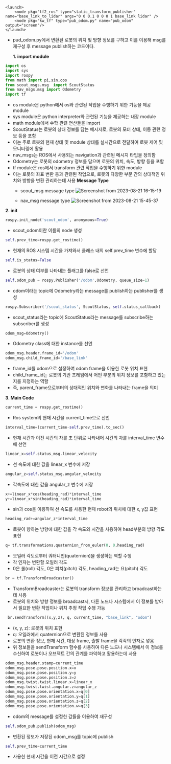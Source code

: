 ```Linux
<launch>
    <node pkg="tf2_ros" type="static_transform_publisher" name="base_link_to_lidar" args="0 0 0.1 0 0 0 1 base_link lidar" />
    <node pkg="kw_tf" type="pub_odom.py" name="pub_odom" output="screen"/>
</launch>
```
- pud_odom.py에서 변환된 로봇의 위치 및 방향 정보를 구하고 이를 이용해 msg를 재구성 후 message publish하는 코드이다.


  **1. import module**
```python
import os
import sys
import rospy
from math import pi,sin,cos
from scout_msgs.msg  import ScoutStatus
from nav_msgs.msg import Odometry
import tf
```
- os module은 python에서 os와 관련된 작업을 수행하기 위한 기능을 제공 module
- sys module은 python interpreter와 관련된 기능을 제공하는 내장 module
- math module에서 수학 관련 연산들을 import
- ScoutStatus는 로봇의 상태 정보를 담는 메시지로, 로봇의 모터 상태, 이동 관련 정보 등을 포함
- 이는 주로 로봇의 현재 상태 및 module 상태를 실시간으로 전달하여 로봇 제어 및 모니터링에 활용
- nav_msgs는 ROS에서 사용되는 navigation과 관련된 메시지 타입을 정의함
- Odometry는 로봇의 odometry 정보를 담으며 로봇의 위치, 속도, 방향 등을 포함
- tf module은 ros에서 transform 관련 작업을 수행하기 위한 module
- 이는 로봇의 좌표 변환 등과 관련된 작업으로, 로봇의 다양한 부분 간의 상대적인 위치와 방향을 변환 관리하는데 사용
**Message Type**
  - scout_msg message type
    ![Screenshot from 2023-08-21 16-15-19](https://github.com/FASTFOOTS/MORAI_Simulation/assets/108657061/566148d2-85b6-4e79-aff1-76dfffbc36d7)


  - nav_msg message type
    ![Screenshot from 2023-08-21 15-45-37](https://github.com/FASTFOOTS/MORAI_Simulation/assets/108657061/59f3a170-e2b8-4584-84cf-0a4d71d44c5d)

**2. init**
```python
rospy.init_node('scout_odom', anonymous=True)
```
- scout_odom이란 이름의 node 생성

```python
self.prev_time=rospy.get_rostime()
```
- 현재의 ROS 시스템 시간을 가져와서 클래스 내의 self.prev_time 변수에 할당

```python
self.is_status=False
```
- 로봇의 상태 여부를 나타내는 플래그를 false로 선언

```python
self.odom_pub = rospy.Publisher('/odom',Odometry, queue_size=1)
```
- odom이라는 topic에 Odometry라는 message를 publish하는 publisher를 생성

```python
rospy.Subscriber('/scout_status', ScoutStatus, self.status_callback)
```
- scout_status라는 topic에 ScoutStatus라는 message를 subscribe하는 subscriber를 생성 

```python
odom_msg=Odometry()
```
- Odometry class에 대한 instance를 선언

```python
odom_msg.header.frame_id='/odom'
odom_msg.child_frame_id='/base_link'
```
- frame_id를 odom으로 설정하여 odom frame을 이용한 로봇 위치 표현
- child_frame_id는 로봇의 기반 프레임에서 어떤 부분의 위치 정보를 포함하고 있는지를 지정하는 역할
- 즉, parent_frame으로부터의 상대적인 위치와 변화를 나타내는 frame을 의미

**3. Main Code**
```python
current_time = rospy.get_rostime()
```
- Ros system의 현재 시간을 current_time으로 선언

```python
interval_time=(current_time-self.prev_time).to_sec()
```
- 현재 시간과 이전 시간의 차를 초 단위로 나타내어 시간의 차를 interval_time 변수에 선언 

```python
linear_x=self.status_msg.linear_velocity
```
- 선 속도에 대한 값을 linear_x 변수에 저장 

```python
angular_z=self.status_msg.angular_velocity
```
- 각속도에 대한 값을 angular_z 변수에 저장 

```python
x+=linear_x*cos(heading_rad)*interval_time
y+=linear_x*sin(heading_rad)*interval_time
```
- sin과 cos을 이용하여 선 속도를 사용한 현재 robot의 위치에 대한 x, y값 표현 

```python
heading_rad+=angular_z*interval_time
```
- 로봇이 향하는 방향에 대한 값을 각 속도와 시간을 사용하여 head부분의 방향 각도 표현

```python
q= tf.transformations.quaternion_from_euler(0, 0,heading_rad)
```
- 오일러 각도로부터 쿼터니언(quaternion)을 생성하는 역할 수행 
- 각 인자는 변환할 오일러 각도
- 0은 롤(roll) 각도, 0은 피치(pitch) 각도, heading_rad는 요(pitch) 각도

```python
br = tf.TransformBroadcaster()
```
- TransformBroadcaster는 로봇의 transform 정보를 관리하고 broadcast하는 데 사용
- 로봇의 위치와 방향 정보를 broadcast시, 다른 노드나 시스템에서 이 정보를 받아서 필요한 변환 작업이나 위치 추정 작업 수행 가능 

```python
 br.sendTransform((x,y,z), q, current_time, "base_link", "odom")
```
- (x, y, z): 로봇의 위치 표현
- q: 오일러에서 quaternion으로 변환된 정보를 사용 
- 로봇의 변환 정보, 현재 시간, 대상 frame, 출발 frame을 각각의 인자로 넣음
- 위 정보들을 sendTransform 함수를 사용하여 다른 노드나 시스템에서 이 정보를 수신하여 로봇이나 오브젝트 간의 관계를 파악하고 활용하는데 사용

```python
odom_msg.header.stamp=current_time
odom_msg.pose.pose.position.x=x
odom_msg.pose.pose.position.y=y
odom_msg.pose.pose.position.z=z
odom_msg.twist.twist.linear.x=linear_x
odom_msg.twist.twist.angular.z=angular_z
odom_msg.pose.pose.orientation.x=q[0]
odom_msg.pose.pose.orientation.y=q[1]
odom_msg.pose.pose.orientation.z=q[2]
odom_msg.pose.pose.orientation.w=q[3]
```
- odom의 message를 설정한 값들을 이용하여 재구성

```python
self.odom_pub.publish(odom_msg)
```
- 변환된 정보가 저장된 odom_msg를 topic에 publish

```python
self.prev_time=current_time
```
- 사용한 현재 시간을 이전 시간으로 설정 
